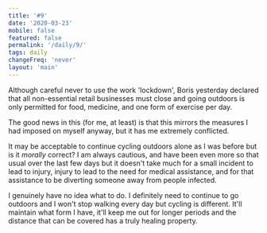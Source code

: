 ```yaml
---
title: '#9'
date: '2020-03-23'
mobile: false
featured: false
permalink: '/daily/9/'
tags: daily
changeFreq: 'never'
layout: 'main'
---
```


Although careful never to use the work 'lockdown', Boris yesterday declared that all non-essential retail businesses must close and going outdoors is only permitted for food, medicine, and one form of exercise per day.

The good news in this (for me, at least) is that this mirrors the measures I had imposed on myself anyway, but it has me extremely conflicted.

It may be acceptable to continue cycling outdoors alone as I was before but is it _morally_ correct? I am always cautious, and have been even more so that usual over the last few days but it doesn't take much for a small incident to lead to injury, injury to lead to the need for medical assistance, and for that assistance to be diverting someone away from people infected.

I genuinely have no idea what to do. I definitely need to continue to go outdoors and I won't stop walking every day but cycling is different. It'll maintain what form I have, it'll keep me out for longer periods and the distance that can be covered has a truly healing property.
